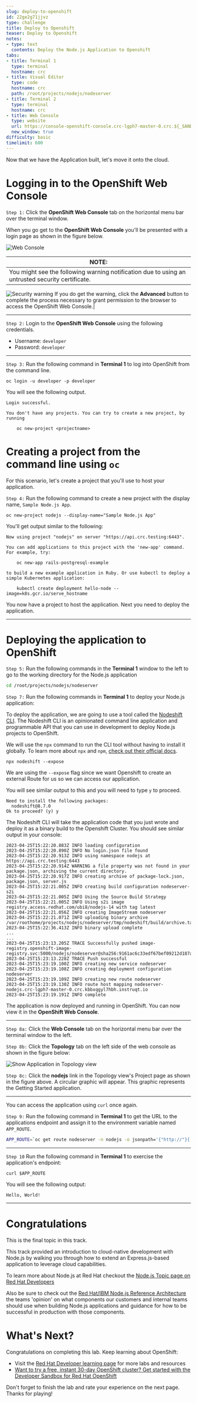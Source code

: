 ```yaml
---
slug: deploy-to-openshift
id: 22ge2g71jjvz
type: challenge
title: Deploy to Openshift
teaser: Deploy to Openshift
notes:
- type: text
  contents: Deploy the Node.js Application to Openshift
tabs:
- title: Terminal 1
  type: terminal
  hostname: crc
- title: Visual Editor
  type: code
  hostname: crc
  path: /root/projects/nodejs/nodeserver
- title: Terminal 2
  type: terminal
  hostname: crc
- title: Web Console
  type: website
  url: https://console-openshift-console.crc-lgph7-master-0.crc.${_SANDBOX_ID}.instruqt.io
  new_window: true
difficulty: basic
timelimit: 600
---
```

Now that we have the Application built, let's move it onto the cloud.

# Logging in to the OpenShift Web Console

`Step 1:` Click the **OpenShift Web Console** tab on the horizontal menu bar over the terminal window.

When you go get to the **OpenShift Web Console** you'll be presented with a login page as shown in the figure below.

![Web Console](../assets/web-console-login.png)

|NOTE:|
|----|
|You might see the following warning notification due to using an untrusted security certificate.
![Security warning](../assets/security_warning.png)
If you do get the warning, click the **Advanced** button to complete the process necessary to grant permission to the browser to access the OpenShift Web Console.|

----
`Step 2:`  Login to the **OpenShift Web Console** using the following credentials.

* Username: `developer`
* Password: `developer`

----

`Step 3:` Run the following command in **Terminal 1** to log into OpenShift from the command line.


```
oc login -u developer -p developer
```

You will see the following output.

```console
Login successful.

You don't have any projects. You can try to create a new project, by running

    oc new-project <projectname>
```

# Creating a project from the command line using `oc`

For this scenario, let's create a project that you'll use to host your application.

`Step 4:` Run the following command to create a new project with the display name, `Sample Node.js App`.

```
oc new-project nodejs --display-name="Sample Node.js App"
```

You'll get output similar to the following:

```
Now using project "nodejs" on server "https://api.crc.testing:6443".

You can add applications to this project with the 'new-app' command. For example, try:

    oc new-app rails-postgresql-example

to build a new example application in Ruby. Or use kubectl to deploy a simple Kubernetes application:

    kubectl create deployment hello-node --image=k8s.gcr.io/serve_hostname
```

You now have a project to host the application. Next you need to deploy the application.

----

# Deploying the application to OpenShift

`Step 5:` Run the following commands in the **Terminal 1** window to the left to go to the working directory for the Node.js application

```sh
cd /root/projects/nodejs/nodeserver
```

<!--
IF JUST SHOWING THE NODESHIFT CLI, NO NEED FOR THE DOCKERFILE STUFF

`Step 6:`  Click the **Visual Editor** tab in the horizontal menu bar over the terminal window to the left. You'll see the code editor that is part of the interactive learning environment.

You will notice that a **Dockerfile** and a **.dockerignore** file is now part of the project.  This is a very basic and generic Dockerfile to containerize Node.js applications.  Feel free to take a minute and view the newly added files.

Once you are done inspecting those files, it is time to deploy this application to Openshift.  While there are multiple ways to do this,  we are going to use the nodeshift cli. -->

`Step 7:` Run the following commands in **Terminal 1** to deploy your Node.js application:

To deploy the application, we are going to use a tool called the [Nodeshift CLI](https://www.npmjs.com/package/nodeshift).  The Nodeshift CLI is an opinionated command line application and programmable API that you can use in development to deploy Node.js projects to OpenShift.

We will use the `npx` command to run the CLI tool without having to install it globally.  To learn more about `npx` and `npm`, [check out their official docs](https://docs.npmjs.com/cli/v9/commands/npx).

```
npx nodeshift --expose
```

We are using the `--expose` flag since we want Openshift to create an external Route for us so we can access our application.

You will see similar output to this and you will need to type `y` to proceed.

```
Need to install the following packages:
  nodeshift@8.7.0
Ok to proceed? (y) y
```

The Nodeshift CLI will take the application code that you just wrote and deploy it as a binary build to the Openshift Cluster.  You should see similar output in your console:

```
2023-04-25T15:22:20.883Z INFO loading configuration
2023-04-25T15:22:20.890Z INFO No login.json file found
2023-04-25T15:22:20.913Z INFO using namespace nodejs at https://api.crc.testing:6443
2023-04-25T15:22:20.914Z WARNING a file property was not found in your package.json, archiving the current directory.
2023-04-25T15:22:20.917Z INFO creating archive of package-lock.json, package.json, server.js
2023-04-25T15:22:21.005Z INFO creating build configuration nodeserver-s2i
2023-04-25T15:22:21.005Z INFO Using the Source Build Strategy
2023-04-25T15:22:21.005Z INFO Using s2i image registry.access.redhat.com/ubi8/nodejs-14 with tag latest
2023-04-25T15:22:21.056Z INFO creating ImageStream nodeserver
2023-04-25T15:22:21.071Z INFO uploading binary archive /var/roothome/projects/nodejs/nodeserver/tmp/nodeshift/build/archive.tar
2023-04-25T15:22:36.413Z INFO binary upload complete
...
...
2023-04-25T15:23:13.205Z TRACE Successfully pushed image-registry.openshift-image-registry.svc:5000/nodejs/nodeserver@sha256:9161ac6c33edf67bef09212d187a305fa438c93f41001a5aed5db8ed6a478af4
2023-04-25T15:23:13.228Z TRACE Push successful
2023-04-25T15:23:19.100Z INFO creating new service nodeserver
2023-04-25T15:23:19.108Z INFO creating deployment configuration nodeserver
2023-04-25T15:23:19.109Z INFO creating new route nodeserver
2023-04-25T15:23:19.130Z INFO route host mapping nodeserver-nodejs.crc-lgph7-master-0.crc.kbbxqgyl7hbh.instruqt.io
2023-04-25T15:23:19.191Z INFO complete
```


The application is now deployed and running in OpenShift. You can now view it in the **OpenShift Web Console**.

----

`Step 8a:` Click the **Web Console** tab on the horizontal menu bar over the terminal window to the left.

`Step 8b:` Click the **Topology** tab on the left side of the web console as shown in the figure below:

![Show Application in Topology view](../assets/show_app_in_topology_nodejs.png)

`Step 8c:` Click the **nodejs** link in the Topology view's Project page as shown in the figure above. A circular graphic will appear. This graphic represents the Getting Started application.

----

You can access the application using `curl` once again.

`Step 9:` Run the following command in **Terminal 1** to get the URL to the applications endpoint and assign it to the environment variable named `APP_ROUTE`.

```bash
APP_ROUTE=`oc get route nodeserver -n nodejs -o jsonpath='{"http://"}{.spec.host}{"/"}{"\n"}'`
```

----
`Step 10` Run the following command in **Terminal 1** to exercise the application's endpoint:

```
curl $APP_ROUTE
```

You will see the following output:

```console
Hello, World!
```


----



# Congratulations

This is the final topic in this track.

This track provided an introduction to cloud-native development with Node.js by walking you through how to extend an Express.js-based application to leverage cloud capabilities.

To learn more about Node.js at Red Hat checkout the [Node.js Topic page on Red Hat Developers](https://developers.redhat.com/topics/nodejs)

Also be sure to check out the [Red Hat/IBM Node.js Reference Architecture](https://github.com/nodeshift/nodejs-reference-architecture) the teams 'opinion' on what components our customers and internal teams should use when building Node.js applications and guidance for how to be successful in production with those components.


# What's Next?

Congratulations on completing this lab. Keep learning about OpenShift:

* Visit the [Red Hat Developer learning page](https://developers.redhat.com/learn) for more labs and resources
* [Want to try a free, instant 30-day OpenShift cluster? Get started with the Developer Sandbox for Red Hat OpenShift](https://developers.redhat.com/developer-sandbox)

Don't forget to finish the lab and rate your experience on the next page. Thanks for playing!

